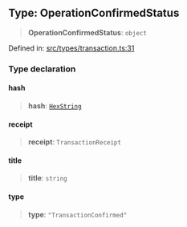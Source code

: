 
## Type: OperationConfirmedStatus

> **OperationConfirmedStatus**: `object`

Defined in: [src/types/transaction.ts:31](https://github.com/centrifuge/sdk/blob/5924ed586d0e61ad527b0c53333be0f2d6e0ea5a/src/types/transaction.ts#L31)

### Type declaration

#### hash

> **hash**: [`HexString`](#type-hexstring)

#### receipt

> **receipt**: `TransactionReceipt`

#### title

> **title**: `string`

#### type

> **type**: `"TransactionConfirmed"`
